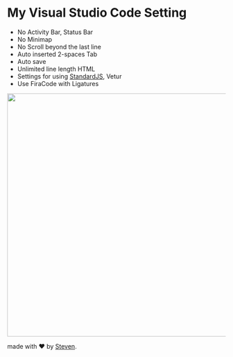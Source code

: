 # My Visual Studio Code Setting
- No Activity Bar, Status Bar
- No Minimap
- No Scroll beyond the last line
- Auto inserted 2-spaces Tab
- Auto save
- Unlimited line length HTML
- Settings for using [StandardJS](https://github.com/standard/standard), Vetur
- Use FiraCode with Ligatures

<p align="center">
<img src="https://ptycpw.bn1302.livefilestore.com/y4mPKme9qWxrpamt6MR8uU7WXpFEFUp8EBTMdrmrmGg0yynMS16ySA-O2_4_1sT74Sx0IkDe8BEaSkro5AZHSht0qai2glWfFXKcJlzVvCm_T98UJt-fH6zAhKt6Mwn3aTzHyVdkQTv_FmsgJiR73KsNV0rJxbc1zOV9E7WskRWydGhN6U8LN0uUM2VB0JCmngNCH5oU6Guh_01dqx2AqAtaw?width=1443&height=700&cropmode=none" width="1154.4" height="560" />
</p>

made with &#x2764; by [Steven](https://github.com/iamstevendao).
